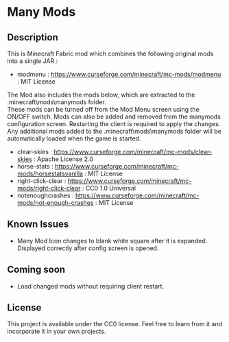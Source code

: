 # Many Mods

## Description
This is Minecraft Fabric mod which combines the following original mods into a single JAR :

* modmenu : https://www.curseforge.com/minecraft/mc-mods/modmenu : MIT License

The Mod also includes the mods below, which are extracted to the .minecraft\mods\manymods folder.  
These mods can be turned off from the Mod Menu screen using the ON/OFF switch.  Mods can also be added and removed from the 
manymods configuration screen. Restarting the client is required to apply the changes.  
Any additional mods added to the .minecraft\mods\manymods folder will be automatically loaded when the game is started.

* clear-skies : https://www.curseforge.com/minecraft/mc-mods/clear-skies : Apache License 2.0
* horse-stats : https://www.curseforge.com/minecraft/mc-mods/horsestatsvanilla : MIT License
* right-click-clear : https://www.curseforge.com/minecraft/mc-mods/right-click-clear : CC0 1.0 Universal
* notenoughcrashes : https://www.curseforge.com/minecraft/mc-mods/not-enough-crashes : MIT License

## Known Issues
* Many Mod Icon changes to blank white square after it is expanded.  Displayed correctly after config screen is opened.

## Coming soon
* Load changed mods without requiring client restart.

## License

This project is available under the CC0 license. Feel free to learn from it and incorporate it in your own projects.